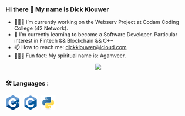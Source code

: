 ### Hi there 👋 My name is Dick Klouwer

- 🧑🏼‍💻 I’m currently working on the Webserv Project at Codam Coding College (42 Network).
- 🌱 I’m currently learning to become a Software Developer. Particular interest in Fintech && Blockchain && C++
- 📫 How to reach me: dickklouwer@icloud.com
- 🧘🏼‍♂️ Fun fact: My spiritual name is: Agamveer.

<div id="header" align="center">
  <img src="https://media.giphy.com/media/v1.Y2lkPTc5MGI3NjExcXJza29xNjBqbm1rbm56d283amEwYTgxbW44bmU5djRqZjg2dmE5aiZlcD12MV9pbnRlcm5hbF9naWZfYnlfaWQmY3Q9Zw/2IudUHdI075HL02Pkk/giphy.gif" width="280"/>
</div>

### :hammer_and_wrench: Languages :
<div>
    <img src="https://github.com/devicons/devicon/blob/master/icons/cplusplus/cplusplus-original.svg" title="cplusplus" alt="cplusplus" width="40" height="40"/>&nbsp;
    <img src="https://github.com/devicons/devicon/blob/master/icons/c/c-original.svg"  title="c" alt="c" width="40" height="40"/>&nbsp;
    <img src="https://github.com/devicons/devicon/blob/master/icons/python/python-original.svg" title="cplusplus" alt="cplusplus" width="40" height="40"/>&nbsp;
</div>
